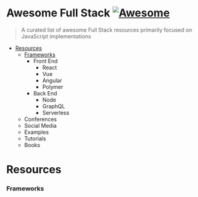 # Awesome Full Stack [![Awesome](https://cdn.rawgit.com/sindresorhus/awesome/d7305f38d29fed78fa85652e3a63e154dd8e8829/media/badge.svg)](https://github.com/sindresorhus/awesome)

> A curated list of awesome Full Stack resources primarily focused on JavaScript implementations

- [Resources](#resources)
  - [Frameworks](#frameworks)
    - Front End
      - React
      - Vue
      - Angular
      - Polymer
    - Back End
      - Node
      - GraphQL
      - Serverless
  - Conferences
  - Social Media
  - Examples
  - Tutorials
  - Books


# Resources

### Frameworks

